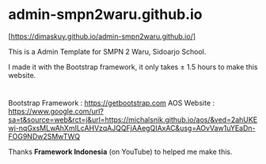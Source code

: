 # admin-smpn2waru.github.io

[https://dimaskuy.github.io/admin-smpn2waru.github.io/]

This is a Admin Template for SMPN 2 Waru, Sidoarjo School.
 </br>

I made it with the Bootstrap framework, it only takes ± 1.5 hours to make this website.

#
Bootstrap Framework : https://getbootstrap.com
AOS Website : https://www.google.com/url?sa=t&source=web&rct=j&url=https://michalsnik.github.io/aos/&ved=2ahUKEwj-nqGxsMLwAhXmILcAHVzqAJQQFjAAegQIAxAC&usg=AOvVaw1uYEaDn-FOG9NDw2SMwTWQ

Thanks <b>Framework Indonesia</b> (on YouTube) to helped me make this.

